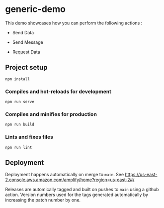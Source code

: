 # generic-demo

This demo showcases how you can perform the following actions :

- Send Data

- Send Message

- Request Data

## Project setup

```
npm install
```

### Compiles and hot-reloads for development

```
npm run serve
```

### Compiles and minifies for production

```
npm run build
```

### Lints and fixes files

```
npm run lint
```

## Deployment

Deployment happens automatically on merge to `main`. See https://us-east-2.console.aws.amazon.com/amplify/home?region=us-east-2#/

Releases are automically tagged and built on pushes to `main` using a github action. Version numbers used for the tags generated automatically by increasing the patch number by one.

